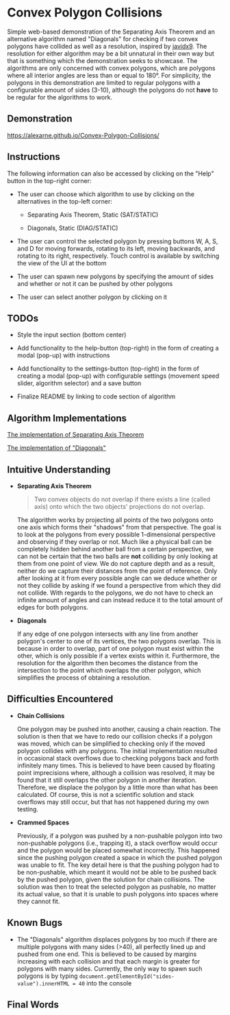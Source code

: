 # Convex Polygon Collisions

Simple web-based demonstration of the Separating Axis Theorem and an alternative algorithm named "Diagonals" for checking if two convex polygons have collided as well as a resolution, inspired by [javidx9](https://youtu.be/7Ik2vowGcU0). The resolution for either algorithm may be a bit unnatural in their own way but that is something which the demonstration seeks to showcase. The algorithms are only concerned with convex polygons, which are polygons where all interior angles are less than or equal to 180&deg;. For simplicity, the polygons in this demonstration are limited to regular polygons with a configurable amount of sides (3-10), although the polygons do not **have** to be regular for the algorithms to work. 

## Demonstration

https://alexarne.github.io/Convex-Polygon-Collisions/

## Instructions

The following information can also be accessed by clicking on the "Help" button in the top-right corner:

* The user can choose which algorithm to use by clicking on the alternatives in the top-left corner:

    * Separating Axis Theorem, Static (SAT/STATIC)

    * Diagonals, Static (DIAG/STATIC)

* The user can control the selected polygon by pressing buttons W, A, S, and D for moving forwards, rotating to its left, moving backwards, and rotating to its right, respectively. Touch control is available by switching the view of the UI at the bottom

* The user can spawn new polygons by specifying the amount of sides and whether or not it can be pushed by other polygons

* The user can select another polygon by clicking on it

## TODOs

* Style the input section (bottom center)

* Add functionality to the help-button (top-right) in the form of creating a modal (pop-up) with instructions

* Add functionality to the settings-button (top-right) in the form of creating a modal (pop-up) with configurable settings (movement speed slider, algorithm selector) and a save button

* Finalize README by linking to code section of algorithm

## Algorithm Implementations

[The implementation of Separating Axis Theorem](link)

[The implementation of "Diagonals"](link)

## Intuitive Understanding

* **Separating Axis Theorem**

    > Two convex objects do not overlap if there exists a line (called axis) onto which the two objects' projections do not overlap.

    The algorithm works by projecting all points of the two polygons onto one axis which forms their "shadows" from that perspective. The goal is to look at the polygons from every possible 1-dimensional perspective and observing if they overlap or not. Much like a physical ball can be completely hidden behind another ball from a certain perspective, we can not be certain that the two balls are **not** colliding by only looking at them from one point of view. We do not capture depth and as a result, neither do we capture their distances from the point of reference. Only after looking at it from every possible angle can we deduce whether or not they collide by asking if we found a perspective from which they did not collide. With regards to the polygons, we do not have to check an infinite amount of angles and can instead reduce it to the total amount of edges for both polygons.

* **Diagonals**

    If any edge of one polygon intersects with any line from another polygon's center to one of its vertices, the two polygons overlap. This is because in order to overlap, part of one polygon must exist within the other, which is only possible if a vertex exists within it. Furthermore, the resolution for the algorithm then becomes the distance from the intersection to the point which overlaps the other polygon, which simplifies the process of obtaining a resolution.

## Difficulties Encountered

* **Chain Collisions**

    One polygon may be pushed into another, causing a chain reaction. The solution is then that we have to redo our collision checks if a polygon was moved, which can be simplified to checking only if the moved polygon collides with any polygons. The initial implementation resulted in occasional stack overflows due to checking polygons back and forth infinitely many times. This is believed to have been caused by floating point imprecisions where, although a collision was resolved, it may be found that it still overlaps the other polygon in another iteration. Therefore, we displace the polygon by a little more than what has been calculated. Of course, this is not a scientific solution and stack overflows may still occur, but that has not happened during my own testing.

* **Crammed Spaces**

    Previously, if a polygon was pushed by a non-pushable polygon into two non-pushable polygons (i.e., trapping it), a stack overflow would occur and the polygon would be placed somewhat incorrectly. This happened since the pushing polygon created a space in which the pushed polygon was unable to fit. The key detail here is that the pushing polygon had to be non-pushable, which meant it would not be able to be pushed back by the pushed polygon, given the solution for chain collisions. The solution was then to treat the selected polygon as pushable, no matter its actual value, so that it is unable to push polygons into spaces where they cannot fit.

## Known Bugs

* The "Diagonals" algorithm displaces polygons by too much if there are multiple polygons with many sides (>40), all perfectly lined up and pushed from one end. This is believed to be caused by margins increasing with each collision and that each margin is greater for polygons with many sides. Currently, the only way to spawn such polygons is by typing `document.getElementById("sides-value").innerHTML = 40` into the console

## Final Words

